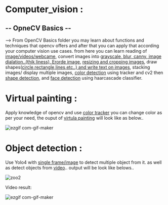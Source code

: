 # Computer_vision :
-- OpneCV Basics --
--
--> From OpenCV Basics folder you may learn about functions and techniques that opencv offers and after that you can apply that according your computer vision use cases.
 from here you can learn reading of <a href="https://github.com/Neel7317/Computer_vision/blob/main/OpenCV_Basics/ch1.py">image/videos/webcame</a>, convert images into <a href="https://github.com/Neel7317/Computer_vision/blob/main/OpenCV_Basics/ch2.py">grayscale, blur, canny, image dialation..(thik liness), Erorde image</a>, <a href="https://github.com/Neel7317/Computer_vision/blob/main/OpenCV_Basics/ch3.py">resizing and cropping images</a>, draw shapes(<a href="https://github.com/Neel7317/Computer_vision/blob/main/OpenCV_Basics/ch4.py">circle,rectangle,lines,etc..) and write text on images</a>, stacking images/ display multiple images, <a href="https://github.com/Neel7317/Computer_vision/blob/main/OpenCV_Basics/ch7.py">color detection</a> using tracker and cv2 then <a href="https://github.com/Neel7317/Computer_vision/blob/main/OpenCV_Basics/ch8.py">shape detection</a>, and <a href="https://github.com/Neel7317/Computer_vision/blob/main/OpenCV_Basics/ch9.py">face detection</a> using haarcascade classifier.

# Virtual painting :

Apply knowledge of opencv and use <a href="https://github.com/Neel7317/Computer_vision/blob/main/OpenCV_Basics/ch7.py">color tracker</a> you can change color as per your need, the ouput of <a href="https://github.com/Neel7317/Computer_vision/blob/main/OpenCV_Basics/virutal_painting.py">virtula painting</a> will look like as below..

![ezgif com-gif-maker](https://user-images.githubusercontent.com/65647192/148894315-38f2d08e-9ee2-411d-990f-63e3153caca9.gif)

# Object detection :

Use Yolo4 with <a href="https://github.com/Neel7317/Computer_vision/blob/main/Object_detections/single_frame.py">single frame/image</a> to detect multiple object from it. as well as detect objects from <a href="https://github.com/Neel7317/Computer_vision/blob/main/Object_detections/with_video.py">video</a>..
output will be look like belows..

![zoo2](https://user-images.githubusercontent.com/65647192/148898206-a6221694-f11d-48bb-92cf-e6666adc90ac.jpg)

Video result:

![ezgif com-gif-maker](https://user-images.githubusercontent.com/65647192/148912558-829e2b61-92d3-4484-a6de-7f77656b94ae.gif)



